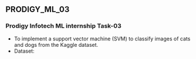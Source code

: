 ## PRODIGY_ML_03
### **Prodigy Infotech ML internship Task-03**
- To implement a support vector machine (SVM) to classify images of cats and dogs from the Kaggle dataset.
- Dataset: 
